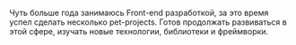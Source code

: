 Чуть больше года занимаюсь Front-end разработкой, за это время успел сделать несколько pet-projects.
Готов продолжать развиваться в этой сфере, изучать новые технологии, библиотеки и фреймворки.
